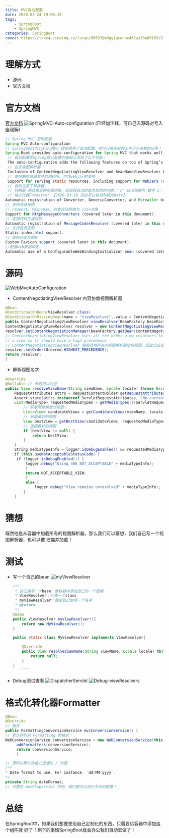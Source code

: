 ```yaml
---
title: MVC自动配置
date: 2020-03-24 19:06:15
tags:
    - SpringBoot
    - SpringMVC
categories: SpringBoot
cover: https://tvax4.sinaimg.cn/large/005DJQmOgy1gcunne462aj30p00f93z3.jpg
---
```

# 理解方式
+ 源码
+ 官方文档
# 官方文档
[官方文档](https://docs.spring.io/spring-boot/docs/2.2.5.RELEASE/reference/htmlsingle/#boot-feat%20ures-spring-mvc-auto-con%EF%AC%81guration)
![SpringMVC-Auto-configuration](https://tvax2.sinaimg.cn/large/005DJQmOgy1gd58auudqdj30zh0fktbq.jpg)
(已经加注释，可自己去源码对号入座理解)
```java
// Spring MVC 自动配置
Spring MVC Auto-configuration 
// SpringBoot为SpringMVC 提供提供了自动配置，他可以很多好的工作于大多数的应用！
Spring Boot provides auto-configuration for Spring MVC that works well with most applications.
 // 自动配置在Spring默认配置的基础上添加了以下功能： 
 The auto-configuration adds the following features on top of Spring’s defaults: 
 // 包含视图解析器 
 Inclusion of ContentNegotiatingViewResolver and BeanNameViewResolver beans. 
 // 支持静态资源文件的路径吗，包含webjar的支持 
 Support for serving static resources, including support for WebJars (covered later in this document)). 
 // 自动注册了转换器      
 // 转换器 网页提交的前端对象，到后台自动封装为具体的对象；"1" 自动转换为 数字 1； 
 // 格式化器Formatter 【2020-03-18 后台可以自动封装为Date】
Automatic registration of Converter, GenericConverter, and Formatter beans. 
// 支持消息转换 
// request、response，对象自动转换为 json对象 
Support for HttpMessageConverters (covered later in this document). 
// 定错代码生成规则 
Automatic registration of MessageCodesResolver (covered later in this document). 
// 支持首页定制 
Static index.html support. 
// 支持自定义图标 
Custom Favicon support (covered later in this document). 
//配置web数据绑定 
Automatic use of a ConfigurableWebBindingInitializer bean (covered later in this document).
```
# 源码
![WebMvcAutoConfiguration](https://tva1.sinaimg.cn/large/005DJQmOgy1gd59686hzsj30tw0iuqjj.jpg)
+ ContentNegotiatingViewResolver 内容协商视图解析器
```java
@Bean
@ConditionalOnBean(ViewResolver.class)
@ConditionalOnMissingBean(name = "viewResolver", value = ContentNegotiatingViewResolver.class)
public ContentNegotiatingViewResolver viewResolver(BeanFactory beanFactory) {
ContentNegotiatingViewResolver resolver = new ContentNegotiatingViewResolver();
resolver.setContentNegotiationManager(beanFactory.getBean(ContentNegotiationManager.class));
// ContentNegotiatingViewResolver uses all the other view resolvers to locate
// a view so it should have a high precedence
// ContentNegotiatingViewResolver 使用其他所有的视图解析器定位视图，因此它应该具有一 个高的优先级
resolver.setOrder(Ordered.HIGHEST_PRECEDENCE);
return resolver;
}
```
+ 解析视图名字
```java
@Override 
@Nullable // 参数可以为空 
public View resolveViewName(String viewName, Locale locale) throws Exception {    
    RequestAttributes attrs = RequestContextHolder.getRequestAttributes();   
    Assert.state(attrs instanceof ServletRequestAttributes, "No current ServletRequestAttributes");    
    List<MediaType> requestedMediaTypes = getMediaTypes(((ServletRequestAttributes) attrs).getRequest());    if (requestedMediaTypes != null) {        
        // 获取所有候选的视图！        
        List<View> candidateViews = getCandidateViews(viewName, locale, requestedMediaTypes);        
        // 获取最好的视图        
        View bestView = getBestView(candidateViews, requestedMediaTypes, attrs);        
        // 返回最好的视图        
        if (bestView != null) {            
            return bestView;        
        }    
    }
    String mediaTypeInfo = logger.isDebugEnabled() && requestedMediaTypes != null ?        " given " + requestedMediaTypes.toString() : "";
    if (this.useNotAcceptableStatusCode) {        
     if (logger.isDebugEnabled()) {            
         logger.debug("Using 406 NOT_ACCEPTABLE" + mediaTypeInfo);        
         }        
         return NOT_ACCEPTABLE_VIEW;    
         }    
         else {        
             logger.debug("View remains unresolved" + mediaTypeInfo);        return null;    
        } 
    }
 ```
 
 # 猜想
 既然他是从容器中加载所有的视图解析器，那么我们可以猜想，我们自己写一个视图解析器，也可以被 扫描并加载！

# 测试
+ 写一个自己的bean
![myViewResolver](https://tvax2.sinaimg.cn/large/005DJQmOgy1gd606b23axj30p50botgy.jpg)
    ```java
    /**
     * 自己编写一个bean，像容器中添加自己的一个组建
     * ViewResolver：代表一个class
     * myViewResolver：就是自己取得一个名字
     * @return
     */
    @Bean
    public ViewResolver myViewResolver(){
        return new MyViewResolver();
    }

    public static class MyViewResolver implements ViewResolver{

        @Override
        public View resolveViewName(String viewName, Locale locale) throws Exception {
            return null;
        }
    }
        ```
+ Debug测试查看
![DispatcherServlet](https://tva1.sinaimg.cn/large/005DJQmOgy1gd6050ma8vj30ww0jiwxo.jpg)
![Debug-viewResolvers](https://tvax2.sinaimg.cn/large/005DJQmOgy1gd60av4en6j30r00gjnb9.jpg)
# 格式化转化器Formatter 
```java
@Bean
@Override  
// 服务 
public FormattingConversionService mvcConversionService() {
// 默认的时间 Formatting 的格式：    
WebConversionService conversionService = new WebConversionService(this.mvcProperties.getDateFormat());    
     addFormatters(conversionService);    
     return conversionService; 
     }
```
```java
// 源码中默认的格式是通过 / 分割 
/**     
* Date format to use. For instance, `dd/MM/yyyy`.     
*/ 
private String dateFormat;
// 只要在 mvcProperties 中的，我们都可以进行手动的配置！
```
 # 总结
在SpringBoot中，如果我们想要使用自己定制化的东西，只需要给容器中添加这个组件就 好了！剩下的事情SpringBoot就会办公我们自动去做了！ 
